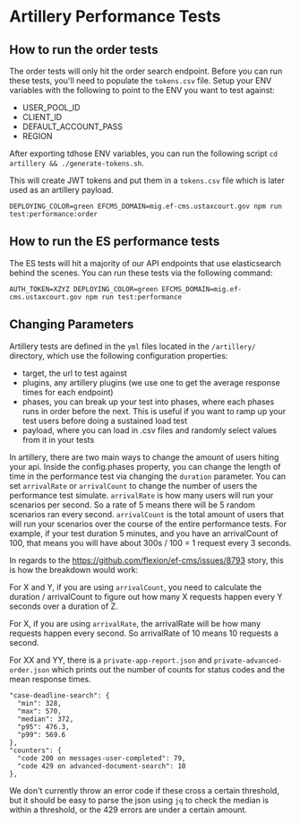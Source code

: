 # Artillery Performance Tests

## How to run the order tests

The order tests will only hit the order search endpoint.  Before you can run these tests, you'll need to populate the 
`tokens.csv` file.  Setup your ENV variables with the following to point to the ENV you want to test against:

- USER_POOL_ID
- CLIENT_ID
- DEFAULT_ACCOUNT_PASS
- REGION

After exporting tdhose ENV variables, you can run the following script `cd artillery && ./generate-tokens.sh`.

This will create JWT tokens and put them in a `tokens.csv` file which is later used as an artillery payload.

`DEPLOYING_COLOR=green EFCMS_DOMAIN=mig.ef-cms.ustaxcourt.gov npm run test:performance:order`

## How to run the ES performance tests

The ES tests will hit a majority of our API endpoints that use elasticsearch behind the scenes.  You can run these tests via the following command:

`AUTH_TOKEN=XZYZ DEPLOYING_COLOR=green EFCMS_DOMAIN=mig.ef-cms.ustaxcourt.gov npm run test:performance`


## Changing Parameters

Artillery tests are defined in the `yml` files located in the `/artillery/` directory, which use the following configuration properties:

- target, the url to test against
- plugins, any artillery plugins (we use one to get the average response times for each endpoint)
- phases, you can break up your test into phases, where each phases runs in order before the next.  This is useful if you want to ramp up your test users before doing a sustained load test
- payload, where you can load in .csv files and randomly select values from it in your tests

In artillery, there are two main ways to change the amount of users hiting your api.  Inside the config.phases property, you can change the length of time in the performance test via changing the `duration` parameter.  You can set `arrivalRate` or `arrivalCount` to change the number of users the performance test simulate.  `arrivalRate` is how many users will run your scenarios per second.  So a rate of 5 means there will be 5 random scenarios ran every second.  `arrivalCount` is the total amount of users that will run your scenarios over the course of the entire performance tests.  For example, if your test duration 5 minutes, and you have an arrivalCount of 100, that means you will have about 300s / 100 = 1 request every 3 seconds.

In regards to the https://github.com/flexion/ef-cms/issues/8793 story, this is how the breakdown would work:

For X and Y, if you are using `arrivalCount`, you need to calculate the duration / arrivalCount to figure out how many X requests happen every Y seconds over a duration of Z.

For X, if you are using `arrivalRate`, the arrivalRate will be how many requests happen every second.  So arrivalRate of 10 means 10 requests a second.

For XX and YY, there is a `private-app-report.json` and `private-advanced-order.json` which prints out the number of counts for status codes and the mean response times. 

```
"case-deadline-search": {
  "min": 328,
  "max": 570,
  "median": 372,
  "p95": 476.3,
  "p99": 569.6
},
"counters": {
  "code 200 on messages-user-completed": 79,
  "code 429 on advanced-document-search": 10
},
```

We don't currently throw an error code if these cross a certain threshold, but it should be easy to parse the json using `jq` to check the median is within a threshold, or the 429 errors are under a certain amount.
